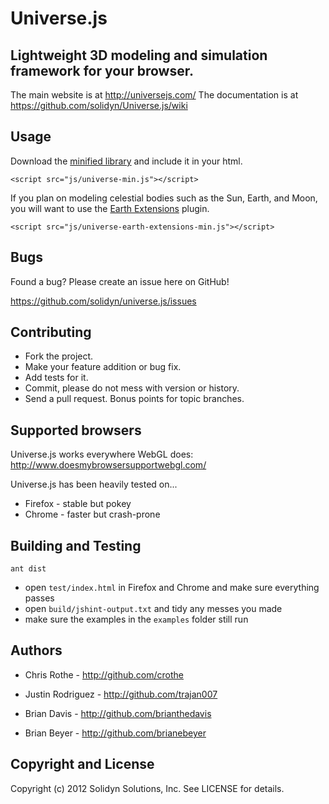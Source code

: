 # Universe.js

## Lightweight 3D modeling and simulation framework for your browser.

The main website is at http://universejs.com/
The documentation is at https://github.com/solidyn/Universe.js/wiki

## Usage

Download the [minified library](https://github.com/solidyn/Universe.js/dist/universe-min.js) 
and include it in your html.

`<script src="js/universe-min.js"></script>`

If you plan on modeling celestial bodies such as the Sun, Earth, and Moon, 
you will want to use the 
[Earth Extensions](https://github.com/solidyn/Universe.js/dist/universe-earth-extensions-min.js) 
plugin.

`<script src="js/universe-earth-extensions-min.js"></script>`

## Bugs

Found a bug? Please create an issue here on GitHub!

https://github.com/solidyn/universe.js/issues

## Contributing

* Fork the project.
* Make your feature addition or bug fix.
* Add tests for it.
* Commit, please do not mess with version or history.
* Send a pull request. Bonus points for topic branches.

## Supported browsers

Universe.js works everywhere WebGL does: http://www.doesmybrowsersupportwebgl.com/

Universe.js has been heavily tested on...
* Firefox - stable but pokey
* Chrome - faster but crash-prone

## Building and Testing

    ant dist

* open `test/index.html` in Firefox and Chrome and make sure everything passes
* open `build/jshint-output.txt` and tidy any messes you made
* make sure the examples in the `examples` folder still run

## Authors

* Chris Rothe - http://github.com/crothe

* Justin Rodriguez - http://github.com/trajan007

* Brian Davis - http://github.com/brianthedavis

* Brian Beyer - http://github.com/brianebeyer

## Copyright and License

Copyright (c) 2012 Solidyn Solutions, Inc. See LICENSE for details.